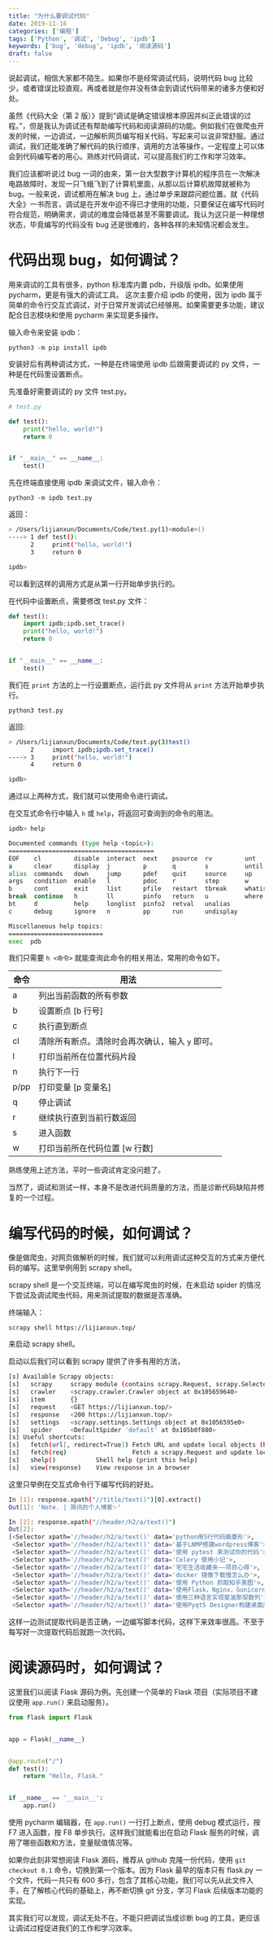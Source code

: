 ```yaml
---
title: "为什么要调试代码"
date: 2019-11-16
categories: ['编程']
tags: ['Python', '调试', 'Debug', 'ipdb']
keywords: ['bug', 'debug', 'ipdb', '阅读源码']
draft: false
---
```



说起调试，相信大家都不陌生。如果你不是经常调试代码，说明代码 bug 比较少，或者错误比较直观，再或者就是你并没有体会到调试代码带来的诸多方便和好处。

虽然《代码大全（第 2 版）》提到“调试是确定错误根本原因并纠正此错误的过程。”，但是我认为调试还有帮助编写代码和阅读源码的功能。例如我们在做爬虫开发的时候，一边调试，一边解析网页编写相关代码，写起来可以说非常舒服。通过调试，我们还能准确了解代码的执行顺序，调用的方法等操作，一定程度上可以体会到代码编写者的用心。熟练对代码调试，可以提高我们的工作和学习效率。

我们应该都听说过 bug 一词的由来，第一台大型数字计算机的程序员在一次解决电路故障时，发现一只飞蛾飞到了计算机里面，从那以后计算机故障就被称为 bug。一般来说，调试都用在解决 bug 上，通过单步来跟踪问题位置。就《代码大全》一书而言，调试是在开发中迫不得已才使用的功能，只要保证在编写代码时符合规范，明确需求，调试的难度会降低甚至不需要调试。我认为这只是一种理想状态，毕竟编写的代码没有 bug 还是很难的，各种各样的未知情况都会发生。

# 代码出现 bug，如何调试？

用来调试的工具有很多，python 标准库内置 pdb，升级版 ipdb。如果使用 pycharm，更是有强大的调试工具。 这次主要介绍 ipdb 的使用，因为 ipdb 属于简单的命令行交互式调试，对于日常开发调试已经够用。如果需要更多功能，建议配合日志模块和使用 pycharm 来实现更多操作。

输入命令来安装 ipdb：

`python3 -m pip install ipdb`

安装好后有两种调试方式，一种是在终端使用 ipdb 后跟需要调试的 py 文件，一种是在代码里设置断点。

先准备好需要调试的 py 文件 test.py。

```python
# test.py

def test():
    print("hello, world!")
    return 0


if "__main__" == __name__:
    test()
```

先在终端直接使用 ipdb 来调试文件，输入命令：

`python3 -m ipdb test.py`

返回：

```bash
> /Users/lijianxun/Documents/Code/test.py(1)<module>()
----> 1 def test():
      2     print("hello, world!")
      3     return 0

ipdb>
```

可以看到这样的调用方式是从第一行开始单步执行的。

在代码中设置断点，需要修改 test.py 文件：

```python
def test():
    import ipdb;ipdb.set_trace()
    print("hello, world!")
    return 0


if "__main__" == __name__:
    test()
```

我们在 `print` 方法的上一行设置断点，运行此 py 文件将从 `print` 方法开始单步执行。

`python3 test.py`

返回:

```bash
> /Users/lijianxun/Documents/Code/test.py(3)test()
      2     import ipdb;ipdb.set_trace()
----> 3     print("hello, world!")
      4     return 0

ipdb>
```

通过以上两种方式，我们就可以使用命令进行调试。

在交互式命令行中输入 `h` 或 `help`，将返回可查询到的命令的用法。

```bash
ipdb> help

Documented commands (type help <topic>):
========================================
EOF    cl         disable  interact  next    psource  rv         unt
a      clear      display  j         p       q        s          until
alias  commands   down     jump      pdef    quit     source     up
args   condition  enable   l         pdoc    r        step       w
b      cont       exit     list      pfile   restart  tbreak     whatis
break  continue   h        ll        pinfo   return   u          where
bt     d          help     longlist  pinfo2  retval   unalias
c      debug      ignore   n         pp      run      undisplay

Miscellaneous help topics:
==========================
exec  pdb
```

我们只需要 `h <命令>` 就能查询此命令的相关用法，常用的命令如下。

|命令|用法|
|---|---|
|a|列出当前函数的所有参数|
|b|设置断点 [b 行号]|
|c|执行直到断点|
|cl|清除所有断点。清除时会再次确认，输入 `y` 即可。|
|l|打印当前所在位置代码片段|
|n|执行下一行|
|p/pp|打印变量 [p 变量名]|
|q|停止调试|
|r|继续执行直到当前行数返回|
|s|进入函数|
|w|打印当前所在代码位置 [w 行数]|

熟练使用上述方法，平时一些调试肯定没问题了。

当然了，调试和测试一样，本身不是改进代码质量的方法，而是诊断代码缺陷并修复的一个过程。

# 编写代码的时候，如何调试？

像是做爬虫，对网页做解析的时候，我们就可以利用调试这种交互的方式来方便代码的编写。这里举例用到 scrapy shell。

scrapy shell 是一个交互终端，可以在编写爬虫的时候，在未启动 spider 的情况下尝试及调试爬虫代码，用来测试提取的数据是否准确。

终端输入：

`scrapy shell https://lijianxun.top/`

来启动 scrapy shell。

启动以后我们可以看到 scrapy 提供了许多有用的方法，

```bash
[s] Available Scrapy objects:
[s]   scrapy     scrapy module (contains scrapy.Request, scrapy.Selector, etc)
[s]   crawler    <scrapy.crawler.Crawler object at 0x105659640>
[s]   item       {}
[s]   request    <GET https://lijianxun.top/>
[s]   response   <200 https://lijianxun.top/>
[s]   settings   <scrapy.settings.Settings object at 0x1056595e0>
[s]   spider     <DefaultSpider 'default' at 0x105b0f880>
[s] Useful shortcuts:
[s]   fetch(url[, redirect=True]) Fetch URL and update local objects (by default, redirects are followed)
[s]   fetch(req)                  Fetch a scrapy.Request and update local objects
[s]   shelp()           Shell help (print this help)
[s]   view(response)    View response in a browser
```

这里只举例在交互式命令行下编写代码的好处。

```bash
In [1]: response.xpath("//title/text()")[0].extract()
Out[1]: 'Note. | 简讯的个人博客✨'

In [2]: response.xpath("//header/h2/a/text()")
Out[2]:
[<Selector xpath='//header/h2/a/text()' data='python用5行代码画菱形'>,
 <Selector xpath='//header/h2/a/text()' data='基于LNMP搭建wordpress博客'>,
 <Selector xpath='//header/h2/a/text()' data='使用 pytest 来测试你的代码'>,
 <Selector xpath='//header/h2/a/text()' data='Celery 使用小记'>,
 <Selector xpath='//header/h2/a/text()' data='宅宅生活收藏夹——项目心得'>,
 <Selector xpath='//header/h2/a/text()' data='docker 镜像下载慢怎么办'>,
 <Selector xpath='//header/h2/a/text()' data='使用 Python 抓取知乎美图'>,
 <Selector xpath='//header/h2/a/text()' data='使用Flask，Nginx，Gunicorn，Supervisor完成网站部署'>,
 <Selector xpath='//header/h2/a/text()' data='使用三种语言实现斐波那契数列'>,
 <Selector xpath='//header/h2/a/text()' data='使用Pyqt5 Designer构建桌面应用'>]
```

这样一边测试提取代码是否正确，一边编写脚本代码，这样下来效率很高。不至于每写好一次提取代码后就跑一次代码。

# 阅读源码时，如何调试？

这里我们以阅读 Flask 源码为例。先创建一个简单的 Flask 项目（实际项目不建议使用 `app.run()` 来启动服务）。

```python
from flask import Flask


app = Flask(__name__)


@app.route("/")
def test():
    return "Hello, Flask."


if __name__ == '__main__':
    app.run()

```

使用 pycharm 编辑器，在 `app.run()` 一行打上断点，使用 debug 模式运行，按 F7 进入函数，按 F8 单步执行。这样我们就能看出在启动 Flask 服务的时候，调用了哪些函数和方法，变量赋值情况等。

如果你此刻非常想阅读 Flask 源码，推荐从 github 克隆一份代码，使用 `git checkout 0.1` 命令，切换到第一个版本。因为 Flask 最早的版本只有 flask.py 一个文件，代码一共只有 600 多行，包含了其核心功能，我们可以先从此文件入手，在了解核心代码的基础上，再不断切换 git 分支，学习 Flask 后续版本功能的实现。

其实我们可以发现，调试无处不在。不能只把调试当成诊断 bug 的工具，更应该让调试过程促进我们的工作和学习效率。